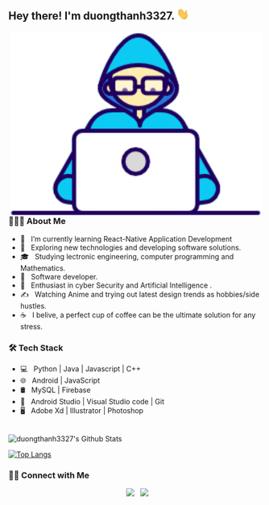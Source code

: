 <h2> Hey there! I'm duongthanh3327. <img src="https://github.com/duongthanh3327/duongthanh3327/blob/master/Hi.gif" width="25"></h2>
<img align="right" alt="GIF" src="https://github.com/duongthanh3327/duongthanh3327/blob/master/gif2.gif" width="500"/>

<h3> 👨🏻‍💻 About Me </h3>

- 🔭 &nbsp; I’m currently learning React-Native Application Development
- 🤔 &nbsp; Exploring new technologies and developing software solutions.
- 🎓 &nbsp; Studying lectronic engineering, computer programming and Mathematics.
- 💼 &nbsp; Software developer.
- 🌱 &nbsp; Enthusiast in cyber Security and Artificial Intelligence .
- ✍️ &nbsp; Watching Anime and trying out latest design trends as hobbies/side hustles.
- ☕ &nbsp; I belive, a perfect cup of coffee can be the ultimate solution for any stress. 

<h3>🛠 Tech Stack</h3>

- 💻 &nbsp; Python | Java | Javascript | C++  
- 🌐 &nbsp; Android | JavaScript 
- 🛢 &nbsp; MySQL | Firebase
- 🔧 &nbsp; Android Studio | Visual Studio code | Git
- 🖥 &nbsp; Adobe Xd | Illustrator | Photoshop

<br>

<img align="center" src="https://github-readme-stats.vercel.app/api?username=duongthanh3327&include_all_commits=true&count_private=true&show_icons=true&line_height=20&title_color=7A7ADB&icon_color=2234AE&text_color=D3D3D3&bg_color=0,000000,130F40" alt="duongthanh3327's Github Stats">

</br>

[![Top Langs](https://github-readme-stats.vercel.app/api/top-langs/?username=duongthanh3327&layout=compact&text_color=daf7dc&bg_color=151515)](https://github.com/duongthanh3327/github-readme-stats)


<h3> 🤝🏻 Connect with Me </h3>

<p align="center">
&nbsp; <a href="https://facebook.com/au.duongthanh.27" target="_blank" rel="noopener noreferrer"><img src="https://img.icons8.com/plasticine/100/000000/twitter.png" width="50" /></a>  
&nbsp; <a href="mailto:duongthanh3327@gmail.com" target="_blank" rel="noopener noreferrer"><img src="https://img.icons8.com/plasticine/100/000000/gmail.png"  width="50" /></a>
</p>

